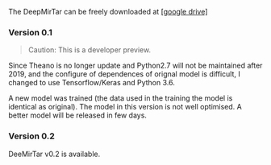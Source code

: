 
The DeepMirTar can be freely downloaded at [[google drive]](https://drive.google.com/file/d/1uU3K8BB92b3QEmAKWFyutIYTA5IQnm6C/view?usp=sharing)

### Version 0.1

> Caution: This is a developer preview. 

Since Theano is no longer update and Python2.7 will not be maintained after 2019, and the configure of dependences of orignal model is difficult, I changed to use Tensorflow/Keras and Python 3.6. 

A new model was trained (the data used in the training the model is identical as original). The model in this version is not well optimised. A better model will be released in few days. 

### Version 0.2

DeeMirTar v0.2 is available.
